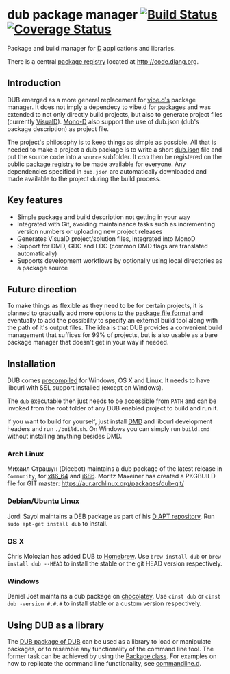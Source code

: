 # dub package manager [![Build Status](https://travis-ci.org/D-Programming-Language/dub.svg?branch=master)](https://travis-ci.org/D-Programming-Language/dub) [![Coverage Status](https://coveralls.io/repos/D-Programming-Language/dub/badge.svg)](https://coveralls.io/r/D-Programming-Language/dub)

Package and build manager for [D](http://dlang.org/) applications and libraries.

There is a central [package registry](https://github.com/D-Programming-Language/dub-registry/) located at <http://code.dlang.org>.

## Introduction

DUB emerged as a more general replacement for [vibe.d's](http://vibed.org/) package manager. It does not imply a dependecy to vibe.d for packages and was extended to not only directly build projects, but also to generate project files (currently [VisualD](https://github.com/rainers/visuald)).
[Mono-D](http://mono-d.alexanderbothe.com/) also support the use of dub.json (dub's package description) as project file.

The project's philosophy is to keep things as simple as possible. All that is needed to make a project a dub package is to write a short [dub.json](http://code.dlang.org/publish) file and put the source code into a `source` subfolder. It *can* then be registered on the public [package registry](http://code.dlang.org) to be made available for everyone. Any dependencies specified in `dub.json` are automatically downloaded and made available to the project during the build process.

## Key features

 - Simple package and build description not getting in your way
 - Integrated with Git, avoiding maintainance tasks such as incrementing version numbers or uploading new project releases
 - Generates VisualD project/solution files, integrated into MonoD
 - Support for DMD, GDC and LDC (common DMD flags are translated automatically)
 - Supports development workflows by optionally using local directories as a package source

## Future direction

To make things as flexible as they need to be for certain projects, it is planned to gradually add more options to the [package file format](http://code.dlang.org/package-format) and eventually to add the possibility to specify an external build tool along with the path of it's output files. The idea is that DUB provides a convenient build management that suffices for 99% of projects, but is also usable as a bare package manager that doesn't get in your way if needed.

## Installation

DUB comes [precompiled](http://code.dlang.org/download) for Windows, OS X and Linux. It needs to have libcurl with SSL support installed (except on Windows).

The `dub` executable then just needs to be accessible from `PATH` and can be invoked from the root folder of any DUB enabled project to build and run it.

If you want to build for yourself, just install [DMD](http://dlang.org/download.html) and libcurl development headers and run `./build.sh`. On Windows you can simply run `build.cmd` without installing anything besides DMD.

### Arch Linux

Михаил Страшун (Dicebot) maintains a dub package of the latest release in `Community`, for [x86_64](https://www.archlinux.org/packages/community/x86_64/dub/) and [i686](https://www.archlinux.org/packages/community/i686/dub/).
Moritz Maxeiner has created a PKGBUILD file for GIT master: <https://aur.archlinux.org/packages/dub-git/>

### Debian/Ubuntu Linux

Jordi Sayol maintains a DEB package as part of his [D APT repository](http://d-apt.sourceforge.net). Run `sudo apt-get install dub` to install.

### OS X

Chris Molozian has added DUB to [Homebrew](http://mxcl.github.io/homebrew/). Use `brew install dub` or `brew install dub --HEAD` to install the stable or the git HEAD version respectively.

### Windows

Daniel Jost maintains a dub package on [chocolatey](https://chocolatey.org/packages/dub). Use `cinst dub` or `cinst dub -version #.#.#` to install stable or a custom version respectively.

## Using DUB as a library

The [DUB package of DUB](http://code.dlang.org/packages/dub) can be used as a library to load or manipulate packages, or to resemble any functionality of the command line tool. The former task can be achieved by using the [Package class](https://github.com/D-Programming-Language/dub/blob/master/source/dub/package_.d#L40). For examples on how to replicate the command line functionality, see [commandline.d](https://github.com/D-Programming-Language/dub/blob/master/source/dub/commandline.d).

